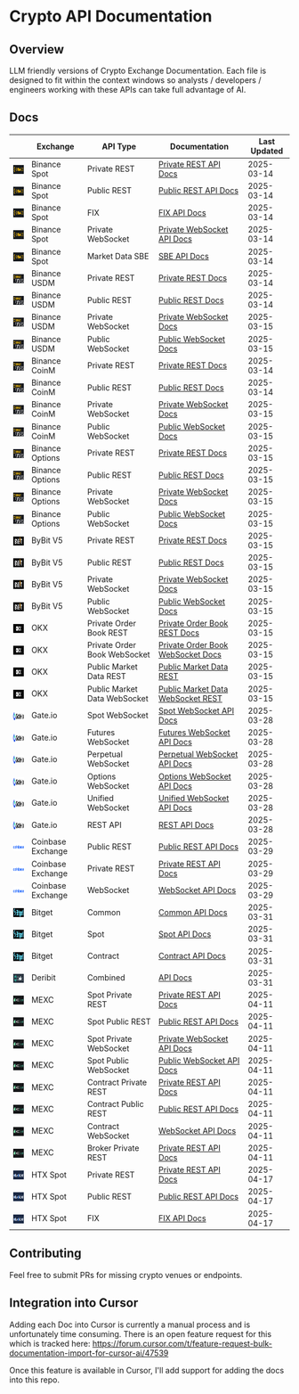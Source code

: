 # Crypto API Documentation

## Overview

LLM friendly versions of Crypto Exchange Documentation. Each file is designed to fit within the context windows so analysts / developers / engineers working with these APIs can take full advantage of AI.

## Docs

|                                                                                                          | Exchange          | API Type                     | Documentation                                                                             | Last Updated |
| -------------------------------------------------------------------------------------------------------- | ----------------- | ---------------------------- | ----------------------------------------------------------------------------------------- | ------------ |
| <img src="assets/icons/binancespot.png" alt="Binance" height="16" style="vertical-align: middle;">       | Binance Spot      | Private REST                 | [Private REST API Docs](docs/binance/spot/private_rest_api.md)                            | 2025-03-14   |
| <img src="assets/icons/binancespot.png" alt="Binance" height="16" style="vertical-align: middle;">       | Binance Spot      | Public REST                  | [Public REST API Docs](docs/binance/spot/public_rest_api.md)                              | 2025-03-14   |
| <img src="assets/icons/binancespot.png" alt="Binance" height="16" style="vertical-align: middle;">       | Binance Spot      | FIX                          | [FIX API Docs](docs/binance/spot/fix_api.md)                                              | 2025-03-14   |
| <img src="assets/icons/binancespot.png" alt="Binance" height="16" style="vertical-align: middle;">       | Binance Spot      | Private WebSocket            | [Private WebSocket API Docs](docs/binance/spot/private_websocket_api.md)                  | 2025-03-14   |
| <img src="assets/icons/binancespot.png" alt="Binance" height="16" style="vertical-align: middle;">       | Binance Spot      | Market Data SBE              | [SBE API Docs](docs/binance/spot/market_data_sbe_api.md)                                  | 2025-03-14   |
| <img src="assets/icons/binancefutures.png" alt="Binance" height="16" style="vertical-align: middle;">    | Binance USDM      | Private REST                 | [Private REST Docs](docs/binance/usdm/private_rest_api.md)                                | 2025-03-14   |
| <img src="assets/icons/binancefutures.png" alt="Binance" height="16" style="vertical-align: middle;">    | Binance USDM      | Public REST                  | [Public REST Docs](docs/binance/usdm/public_rest_api.md)                                  | 2025-03-14   |
| <img src="assets/icons/binancefutures.png" alt="Binance" height="16" style="vertical-align: middle;">    | Binance USDM      | Private WebSocket            | [Private WebSocket Docs](docs/binance/usdm/private_websocket_api.md)                      | 2025-03-15   |
| <img src="assets/icons/binancefutures.png" alt="Binance" height="16" style="vertical-align: middle;">    | Binance USDM      | Public WebSocket             | [Public WebSocket Docs](docs/binance/usdm/public_websocket_api.md)                        | 2025-03-15   |
| <img src="assets/icons/binancefutures.png" alt="Binance" height="16" style="vertical-align: middle;">    | Binance CoinM     | Private REST                 | [Private REST Docs](docs/binance/coinm/private_rest_api.md)                               | 2025-03-14   |
| <img src="assets/icons/binancefutures.png" alt="Binance" height="16" style="vertical-align: middle;">    | Binance CoinM     | Public REST                  | [Public REST Docs](docs/binance/coinm/public_rest_api.md)                                 | 2025-03-14   |
| <img src="assets/icons/binancefutures.png" alt="Binance" height="16" style="vertical-align: middle;">    | Binance CoinM     | Private WebSocket            | [Private WebSocket Docs](docs/binance/coinm/private_websocket_api.md)                     | 2025-03-15   |
| <img src="assets/icons/binancefutures.png" alt="Binance" height="16" style="vertical-align: middle;">    | Binance CoinM     | Public WebSocket             | [Public WebSocket Docs](docs/binance/coinm/public_websocket_api.md)                       | 2025-03-15   |
| <img src="assets/icons/binancefutures.png" alt="Binance" height="16" style="vertical-align: middle;">    | Binance Options   | Private REST                 | [Private REST Docs](docs/binance/options/private_rest_api.md)                             | 2025-03-15   |
| <img src="assets/icons/binancefutures.png" alt="Binance" height="16" style="vertical-align: middle;">    | Binance Options   | Public REST                  | [Public REST Docs](docs/binance/options/public_rest_api.md)                               | 2025-03-15   |
| <img src="assets/icons/binancefutures.png" alt="Binance" height="16" style="vertical-align: middle;">    | Binance Options   | Private WebSocket            | [Private WebSocket Docs](docs/binance/options/private_websocket_api.md)                   | 2025-03-15   |
| <img src="assets/icons/binancefutures.png" alt="Binance" height="16" style="vertical-align: middle;">    | Binance Options   | Public WebSocket             | [Public WebSocket Docs](docs/binance/options/public_websocket_api.md)                     | 2025-03-15   |
| <img src="assets/icons/bybit.png" alt="ByBit" height="16" style="vertical-align: middle;">               | ByBit V5          | Private REST                 | [Private REST Docs](docs/bybit/v5/private_rest_api.md)                                    | 2025-03-15   |
| <img src="assets/icons/bybit.png" alt="ByBit" height="16" style="vertical-align: middle;">               | ByBit V5          | Public REST                  | [Public REST Docs](docs/bybit/v5/public_rest_api.md)                                      | 2025-03-15   |
| <img src="assets/icons/bybit.png" alt="ByBit" height="16" style="vertical-align: middle;">               | ByBit V5          | Private WebSocket            | [Private WebSocket Docs](docs/bybit/v5/private_websocket_api.md)                          | 2025-03-15   |
| <img src="assets/icons/bybit.png" alt="ByBit" height="16" style="vertical-align: middle;">               | ByBit V5          | Public WebSocket             | [Public WebSocket Docs](docs/bybit/v5/public_websocket_api.md)                            | 2025-03-15   |
| <img src="assets/icons/okx.png" alt="OKX" height="16" style="vertical-align: middle;">                   | OKX               | Private Order Book REST      | [Private Order Book REST Docs](docs/okx/private_order_book_trading_rest_api.md)           | 2025-03-15   |
| <img src="assets/icons/okx.png" alt="OKX" height="16" style="vertical-align: middle;">                   | OKX               | Private Order Book WebSocket | [Private Order Book WebSocket Docs](docs/okx/private_order_book_trading_websocket_api.md) | 2025-03-15   |
| <img src="assets/icons/okx.png" alt="OKX" height="16" style="vertical-align: middle;">                   | OKX               | Public Market Data REST      | [Public Market Data REST](docs/okx/public_market_data_rest_api.md)                        | 2025-03-15   |
| <img src="assets/icons/okx.png" alt="OKX" height="16" style="vertical-align: middle;">                   | OKX               | Public Market Data WebSocket | [Public Market Data WebSocket REST ](docs/okx/public_market_data_websocket_api.md)        | 2025-03-15   |
| <img src="assets/icons/gateio.png" alt="Gate.io" height="16" style="vertical-align: middle;">            | Gate.io           | Spot WebSocket               | [Spot WebSocket API Docs](docs/gateio/websocket_spot_api.md)                              | 2025-03-28   |
| <img src="assets/icons/gateio.png" alt="Gate.io" height="16" style="vertical-align: middle;">            | Gate.io           | Futures WebSocket            | [Futures WebSocket API Docs](docs/gateio/websocket_futures_api.md)                        | 2025-03-28   |
| <img src="assets/icons/gateio.png" alt="Gate.io" height="16" style="vertical-align: middle;">            | Gate.io           | Perpetual WebSocket          | [Perpetual WebSocket API Docs](docs/gateio/websocket_perps_api.md)                        | 2025-03-28   |
| <img src="assets/icons/gateio.png" alt="Gate.io" height="16" style="vertical-align: middle;">            | Gate.io           | Options WebSocket            | [Options WebSocket API Docs](docs/gateio/websocket_options_api.md)                        | 2025-03-28   |
| <img src="assets/icons/gateio.png" alt="Gate.io" height="16" style="vertical-align: middle;">            | Gate.io           | Unified WebSocket            | [Unified WebSocket API Docs](docs/gateio/websocket_unified_api.md)                        | 2025-03-28   |
| <img src="assets/icons/gateio.png" alt="Gate.io" height="16" style="vertical-align: middle;">            | Gate.io           | REST API                     | [REST API Docs](docs/gateio/rest_api.md)                                                  | 2025-03-28   |
| <img src="assets/icons/coinbaseexchange.png" alt="Coinbase" height="16" style="vertical-align: middle;"> | Coinbase Exchange | Public REST                  | [Public REST API Docs](docs/coinbase/exchange/public_rest_api.md)                         | 2025-03-29   |
| <img src="assets/icons/coinbaseexchange.png" alt="Coinbase" height="16" style="vertical-align: middle;"> | Coinbase Exchange | Private REST                 | [Private REST API Docs](docs/coinbase/exchange/private_rest_api.md)                       | 2025-03-29   |
| <img src="assets/icons/coinbaseexchange.png" alt="Coinbase" height="16" style="vertical-align: middle;"> | Coinbase Exchange | WebSocket                    | [WebSocket API Docs](docs/coinbase/exchange/websocket_api.md)                             | 2025-03-29   |
| <img src="assets/icons/bitget.png" alt="Bitget" height="16" style="vertical-align: middle;">             | Bitget            | Common                       | [Common API Docs](docs/bitget/common_api.md)                                              | 2025-03-31   |
| <img src="assets/icons/bitget.png" alt="Bitget" height="16" style="vertical-align: middle;">             | Bitget            | Spot                         | [Spot API Docs](docs/bitget/spot_api.md)                                                  | 2025-03-31   |
| <img src="assets/icons/bitget.png" alt="Bitget" height="16" style="vertical-align: middle;">             | Bitget            | Contract                     | [Contract API Docs](docs/bitget/contract_api.md)                                          | 2025-03-31   |
| <img src="assets/icons/deribit.png" alt="Deribit" height="16" style="vertical-align: middle;">           | Deribit           | Combined                     | [API Docs](docs/deribit/api.md)                                                           | 2025-03-31   |
| <img src="assets/icons/mexc.png" alt="MEXC" height="16" style="vertical-align: middle;">                 | MEXC              | Spot Private REST            | [Private REST API Docs](docs/mexc/spot/private_rest_api.md)                               | 2025-04-11   |
| <img src="assets/icons/mexc.png" alt="MEXC" height="16" style="vertical-align: middle;">                 | MEXC              | Spot Public REST             | [Public REST API Docs](docs/mexc/spot/public_rest_api.md)                                 | 2025-04-11   |
| <img src="assets/icons/mexc.png" alt="MEXC" height="16" style="vertical-align: middle;">                 | MEXC              | Spot Private WebSocket       | [Private WebSocket API Docs](docs/mexc/spot/private_websocket_api.md)                     | 2025-04-11   |
| <img src="assets/icons/mexc.png" alt="MEXC" height="16" style="vertical-align: middle;">                 | MEXC              | Spot Public WebSocket        | [Public WebSocket API Docs](docs/mexc/spot/public_websocket_api.md)                       | 2025-04-11   |
| <img src="assets/icons/mexc.png" alt="MEXC" height="16" style="vertical-align: middle;">                 | MEXC              | Contract Private REST        | [Private REST API Docs](docs/mexc/contract/private_rest_api.md)                           | 2025-04-11   |
| <img src="assets/icons/mexc.png" alt="MEXC" height="16" style="vertical-align: middle;">                 | MEXC              | Contract Public REST         | [Public REST API Docs](docs/mexc/contract/public_rest_api.md)                             | 2025-04-11   |
| <img src="assets/icons/mexc.png" alt="MEXC" height="16" style="vertical-align: middle;">                 | MEXC              | Contract WebSocket           | [WebSocket API Docs](docs/mexc/contract/websocket_api.md)                                 | 2025-04-11   |
| <img src="assets/icons/mexc.png" alt="MEXC" height="16" style="vertical-align: middle;">                 | MEXC              | Broker Private REST          | [Private REST API Docs](docs/mexc/broker/private_rest_api.md)                             | 2025-04-11   |
| <img src="assets/icons/htx.jpg" alt="HTX" height="16" style="vertical-align: middle;">                   | HTX Spot          | Private REST                 | [Private REST API Docs](docs/htx/spot/private_rest_api.md)                                | 2025-04-17   |
| <img src="assets/icons/htx.jpg" alt="HTX" height="16" style="vertical-align: middle;">                   | HTX Spot          | Public REST                  | [Public REST API Docs](docs/htx/spot/public_rest_api.md)                                  | 2025-04-17   |
| <img src="assets/icons/htx.jpg" alt="HTX" height="16" style="vertical-align: middle;">                   | HTX Spot          | FIX                          | [FIX API Docs](docs/htx/spot/fix_api.md)                                                  | 2025-04-17   |

## Contributing

Feel free to submit PRs for missing crypto venues or endpoints.

## Integration into Cursor

Adding each Doc into Cursor is currently a manual process and is unfortunately time consuming. There is an open feature request for this which
is tracked here: https://forum.cursor.com/t/feature-request-bulk-documentation-import-for-cursor-ai/47539

Once this feature is available in Cursor, I'll add support for adding the docs into this repo.
